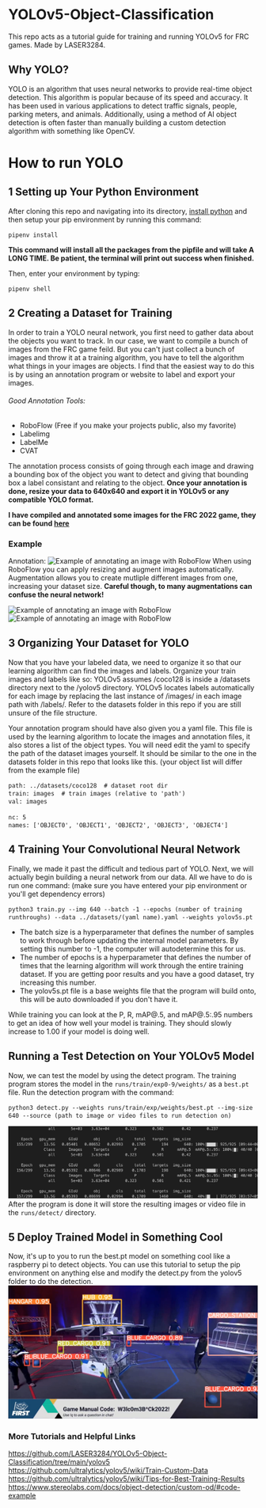 # YOLOv5-Object-Classification
This repo acts as a tutorial guide for training and running YOLOv5 for FRC games. Made by LASER3284.

## Why YOLO?
YOLO is an algorithm that uses neural networks to provide real-time object detection. This algorithm is popular because of its speed and accuracy. It has been used in various applications to detect traffic signals, people, parking meters, and animals. Additionally, using a method of AI object detection is often faster than manually building a custom detection algorithm with something like OpenCV.

# How to run YOLO
## 1 Setting up Your Python Environment
After cloning this repo and navigating into its directory, [install python](https://www.python.org/downloads/) and then setup your pip environment by running this command:
```
pipenv install
```
**This command will install all the packages from the pipfile and will take A LONG TIME. Be patient, the terminal will print out success when finished.**

Then, enter your environment by typing:
```
pipenv shell
```

## 2 Creating a Dataset for Training
In order to train a YOLO neural network, you first need to gather data about the objects you want to track. In our case, we want to compile a bunch of images from the FRC game feild. But you can't just collect a bunch of images and throw it at a training algorithm, you have to tell the algorithm what things in your images are objects. I find that the easiest way to do this is by using an annotation program or website to label and export your images. 
   ###### Good Annotation Tools:
   - RoboFlow (Free if you make your projects public, also my favorite)
   - Labelimg
   - LabelMe
   - CVAT

The annotation process consists of going through each image and drawing a bounding box of the object you want to detect and giving that bounding box a label consistant and relating to the object. **Once your annotation is done, resize your data to 640x640 and export it in YOLOv5 or any compatible YOLO format.**

**I have compiled and annotated some images for the FRC 2022 game, they can be found [here](https://drive.google.com/drive/folders/1jMB4qO-iwuESWnIYX0BQRPlOYbCC2tI7?usp=sharing)**
### Example
  Annotation:
  ![Example of annotating an image with RoboFlow](https://miro.medium.com/max/1400/0*wApVYCGhdmAXSjuo)
  When using RoboFlow you can apply resizing and augment images automatically. Augmentation allows you to create mutliple different images from one, increasing your dataset size. **Careful though, to many augmentations can confuse the neural network!**
  
  ![Example of annotating an image with RoboFlow](https://miro.medium.com/max/500/1*w3BcUrZ4Y7xadXTIqklg9w.png)
  ![Example of annotating an image with RoboFlow](https://miro.medium.com/max/500/1*opfegllnoEDsA2T_NdZ3BQ.png)
  
## 3 Organizing Your Dataset for YOLO
Now that you have your labeled data, we need to organize it so that our learning algorithm can find the images and labels. Organize your train images and labels like so: YOLOv5 assumes /coco128 is inside a /datasets directory next to the /yolov5 directory. YOLOv5 locates labels automatically for each image by replacing the last instance of /images/ in each image path with /labels/. Refer to the datasets folder in this repo if you are still unsure of the file structure.

Your annotation program should have also given you a yaml file. This file is used by the learning algorithm to locate the images and annotation files, it also stores a list of the object types. You will need edit the yaml to specify the path of the dataset images yourself. It should be similar to the one in the datasets folder in this repo that looks like this. (your object list will differ from the example file)
```
path: ../datasets/coco128  # dataset root dir
train: images  # train images (relative to 'path')
val: images

nc: 5
names: ['OBJECT0', 'OBJECT1', 'OBJECT2', 'OBJECT3', 'OBJECT4']
```

## 4 Training Your Convolutional Neural Network
Finally, we made it past the difficult and tedious part of YOLO. Next, we will actually begin building a neural network from our data. All we have to do is run one command: (make sure you have entered your pip environment or you'll get dependency errors)
```
python3 train.py --img 640 --batch -1 --epochs (number of training runthroughs) --data ../datasets/(yaml name).yaml --weights yolov5s.pt
```
- The batch size is a hyperparameter that defines the number of samples to work through before updating the internal model parameters. By setting this number to -1, the computer will autodetermine this for us.
- The number of epochs is a hyperparameter that defines the number of times that the learning algorithm will work through the entire training dataset. If you are getting poor results and you have a good dataset, try increasing this number.
- The yolov5s.pt file is a base weights file that the program will build onto, this will be auto downloaded if you don't have it.

While training you can look at the P, R, mAP@.5, and mAP@.5:.95 numbers to get an idea of how well your model is training. They should slowly increase to 1.00 if your model is doing well.

## Running a Test Detection on Your YOLOv5 Model
Now, we can test the model by using the detect program. The training program stores the model in the ```runs/train/exp0-9/weights/``` as a ```best.pt``` file.
Run the detection program with the command:
```
python3 detect.py --weights runs/train/exp/weights/best.pt --img-size 640 --source (path to image or video files to run detection on)
```
![Example terminal output](https://github.com/LASER3284/YOLOv5-Object-Classification/blob/main/video%20splitter/Images/terminal.png)
After the program is done it will store the resulting images or video file in the ```runs/detect/``` directory.

## 5 Deploy Trained Model in Something Cool
Now, it's up to you to run the best.pt model on something cool like a raspberry pi to detect objects. You can use this tutorial to setup the pip environment on anything else and modify the detect.py from the yolov5 folder to do the detection.
![Example of detection](https://github.com/LASER3284/YOLOv5-Object-Classification/blob/main/video%20splitter/Images/demo.png)

### More Tutorials and Helpful Links
https://github.com/LASER3284/YOLOv5-Object-Classification/tree/main/yolov5
https://github.com/ultralytics/yolov5/wiki/Train-Custom-Data
https://github.com/ultralytics/yolov5/wiki/Tips-for-Best-Training-Results
https://www.stereolabs.com/docs/object-detection/custom-od/#code-example
